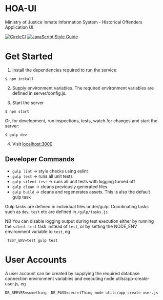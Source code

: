 # HOA-UI
Ministry of Justice Inmate Information System - Historical Offenders Application UI.

[![CircleCI](https://circleci.com/gh/noms-digital-studio/iis.svg?style=shield)](https://circleci.com/gh/noms-digital-studio/iis)
[![JavaScript Style Guide](https://img.shields.io/badge/code%20style-google-brightgreen.svg)](http://standardjs.com/)

# Get Started

1. Install the dependencies required to run the service:

  ```
  $ npm install
  ```  
2. Supply environment variables. The required environment variables are defined in server/config.js.


3. Start the server

  ```   
  $ npm start
  ```

   Or, for development, run inspections, tests, watch for changes and start the server:
   
  ```   
  $ gulp dev
  ```
4. Visit [localhost:3000](http://localhost:3000/)

## Developer Commands

 - `gulp lint` -> style checks using eslint
 - `gulp test` -> runs all unit tests
 - `gulp silent-test` -> runs all unit tests with logging turned off
 - `gulp clean` -> cleans previously generated files
 - `gulp build` -> cleans and regenerates assets. This is also the default gulp task
 
 Gulp tasks are defined in individual files under/gulp.
 Coordinating tasks such as `dev`, `test` etc are defined in `/gulp/tasks.js`
 
 NB You can disable logging output during test execution either by running the `silent-test` task instead of `test`,
 or by setting the NODE_ENV environment variable to `test`, eg
 
 ` TEST_ENV=test gulp test`


# User Accounts
A user account can be created by supplying the required database 
connection environment variables and executing node utils/app-create-user.js, eg

`DB_SERVER=something  DB_PASS=secretThing node utils/app-create-user.js`



